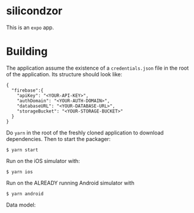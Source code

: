 # silicondzor

This is an `expo` app.

# Building

The application assume the existence of a `credentials.json` file in
the root of the application. Its structure should look like:

```
{
  "firebase":{
    "apiKey": "<YOUR-API-KEY>",
    "authDomain": "<YOUR-AUTH-DOMAIN>",
    "databaseURL": "<YOUR-DATABASE-URL>",
    "storageBucket": "<YOUR-STORAGE-BUCKET>"
  }
}
```

Do `yarn` in the root of the freshly cloned application to download
dependencies. Then to start the packager:

```
$ yarn start
```

Run on the iOS simulator with: 

```
$ yarn ios
```

Run on the ALREADY running Android simulator with

```
$ yarn android
```

Data model:

```
